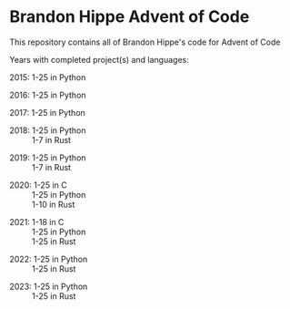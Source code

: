 # Brandon Hippe Advent of Code

This repository contains all of Brandon Hippe's code for Advent of Code  

Years with completed project(s) and languages:  

2015: 1-25 in Python  

2016: 1-25 in Python  

2017: 1-25 in Python  

2018: 1-25 in Python  
&nbsp;&nbsp;&nbsp;&nbsp;&nbsp;&nbsp;&nbsp;&nbsp;&nbsp;&nbsp;1-7 in Rust  

2019: 1-25 in Python  
&nbsp;&nbsp;&nbsp;&nbsp;&nbsp;&nbsp;&nbsp;&nbsp;&nbsp;&nbsp;1-7 in Rust  

2020: 1-25 in C  
&nbsp;&nbsp;&nbsp;&nbsp;&nbsp;&nbsp;&nbsp;&nbsp;&nbsp;&nbsp;1-25 in Python  
&nbsp;&nbsp;&nbsp;&nbsp;&nbsp;&nbsp;&nbsp;&nbsp;&nbsp;&nbsp;1-10 in Rust  

2021: 1-18 in C  
&nbsp;&nbsp;&nbsp;&nbsp;&nbsp;&nbsp;&nbsp;&nbsp;&nbsp;&nbsp;1-25 in Python  
&nbsp;&nbsp;&nbsp;&nbsp;&nbsp;&nbsp;&nbsp;&nbsp;&nbsp;&nbsp;1-25 in Rust  

2022: 1-25 in Python  
&nbsp;&nbsp;&nbsp;&nbsp;&nbsp;&nbsp;&nbsp;&nbsp;&nbsp;&nbsp;1-25 in Rust  

2023: 1-25 in Python  
&nbsp;&nbsp;&nbsp;&nbsp;&nbsp;&nbsp;&nbsp;&nbsp;&nbsp;&nbsp;1-25 in Rust
